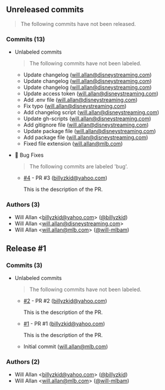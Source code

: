 ## Unreleased commits
> The following commits have not been released.

### Commits (13)

* Unlabeled commits
  > The following commits have not been labeled.

  * Update changelog (will.allan@disneystreaming.com)
  * Update changelog (will.allan@disneystreaming.com)
  * Update changelog (will.allan@disneystreaming.com)
  * Update access token (will.allan@disneystreaming.com)
  * Add .env file (will.allan@disneystreaming.com)
  * Fix typo (will.allan@disneystreaming.com)
  * Add changelog script (will.allan@disneystreaming.com)
  * Update gh-scripts (will.allan@disneystreaming.com)
  * Add gitignore file (will.allan@disneystreaming.com)
  * Update package file (will.allan@disneystreaming.com)
  * Add package file (will.allan@disneystreaming.com)
  * Fixed file extension (will.allan@mlb.com)

* :bug: Bug Fixes
  > The following commits are labeled 'bug'.

  * [#4](https://github.com/billyzkid/gh-scripts-test-full/pull/4) - PR #3 (billyzkid@yahoo.com)

    This is the description of the PR.

### Authors (3)

* Will Allan \<billyzkid@yahoo.com> ([@billyzkid](https://github.com/billyzkid))
* Will Allan \<will.allan@disneystreaming.com>
* Will Allan \<will.allan@mlb.com> ([@will-mlbam](https://github.com/will-mlbam))

## Release #1

### Commits (3)

* Unlabeled commits
  > The following commits have not been labeled.

  * [#2](https://github.com/billyzkid/gh-scripts-test-full/pull/2) - PR #2 (billyzkid@yahoo.com)

    This is the description of the PR.

  * [#1](https://github.com/billyzkid/gh-scripts-test-full/pull/1) - PR #1 (billyzkid@yahoo.com)

    This is the description of the PR.

  * Initial commit (will.allan@mlb.com)

### Authors (2)

* Will Allan \<billyzkid@yahoo.com> ([@billyzkid](https://github.com/billyzkid))
* Will Allan \<will.allan@mlb.com> ([@will-mlbam](https://github.com/will-mlbam))
